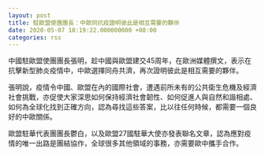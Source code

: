 ```yaml
---
layout: post
title: 駐歐盟使團團長：中歐同抗疫證明彼此是相互需要的夥伴
date: 2020-05-07 18:19:22.000000000 +08:00
categories: rss
---
```


中國駐歐盟使團團長張明，趁中國與歐盟建交45周年，在歐洲媒體撰文，表示在抗擊新型肺炎疫情中，中歐選擇同舟共濟，再次證明彼此是相互需要的夥伴。

張明說，疫情令中國、歐盟在內的國際社會，遭遇前所未有的公共衛生危機及經濟社會挑戰，亦促使大家深思如何保持經濟社會韌性、如何促進人與自然和諧相處、如何為全球化找到正確方向，認為尋找這些答案，比以往任何時候，都需要一個良好的中歐關係。

歐盟駐華代表團團長鬱白，以及歐盟27國駐華大使亦發表聯名文章，認為應對疫情的唯一出路是團結協作，全球很多其他領域的事務，亦需要歐中攜手合作。
